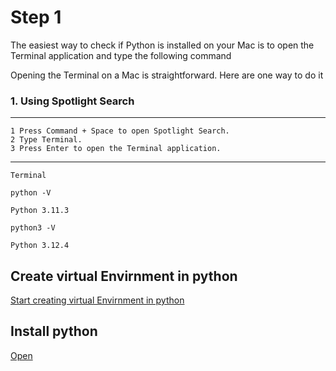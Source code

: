 # Step 1 

The easiest way to check if Python is installed on your Mac is to open the Terminal application and type the following command

Opening the Terminal on a Mac is straightforward. Here are one way to do it

### 1. Using Spotlight Search

------------
    1 Press Command + Space to open Spotlight Search.
    2 Type Terminal.
    3 Press Enter to open the Terminal application.
------------

```
Terminal
```

```
python -V
```
```Python 3.11.3```

```
python3 -V
```
```Python 3.12.4```



## Create virtual Envirnment in python

[Start creating virtual Envirnment in python ](https://github.com/chaushimran/ichaush_python/blob/main/code/python_venv.md)


## Install python

[Open](https://github.com/chaushimran/ichaush_python/blob/main/code/python_venv.md)
